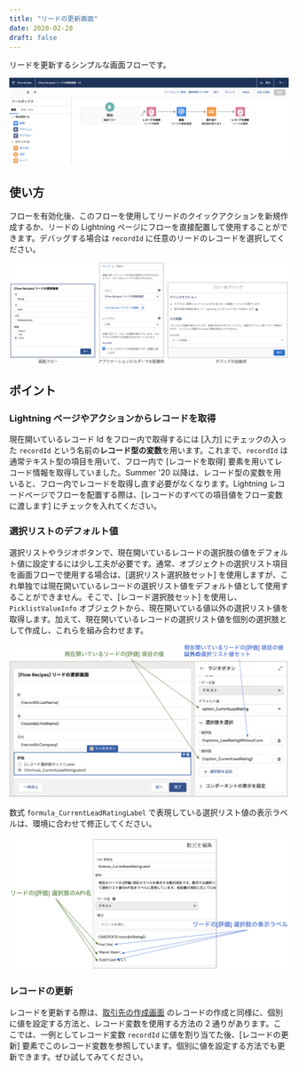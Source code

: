 ```yaml
---
title: "リードの更新画面"
date: 2020-02-28
draft: false
---
```


リードを更新するシンプルな画面フローです。

![](screenshot.png)

## 使い方
フローを有効化後、このフローを使用してリードのクイックアクションを新規作成するか、リードの Lightning ページにフローを直接配置して使用することができます。デバッグする場合は `recordId` に任意のリードのレコードを選択してください。

![](how_to_use.png)

## ポイント
###  Lightning ページやアクションからレコードを取得
現在開いているレコード Id をフロー内で取得するには [入力] にチェックの入った `recordId` という名前の**レコード型の変数**を用います。これまで、`recordId` は通常テキスト型の項目を用いて、フロー内で [レコードを取得] 要素を用いてレコード情報を取得していました。Summer '20 以降は、レコード型の変数を用いると、フロー内でレコードを取得し直す必要がなくなります。Lightning レコードページでフローを配置する際は、[レコードのすべての項目値をフロー変数に渡します] にチェックを入れてください。

### 選択リストのデフォルト値
選択リストやラジオボタンで、現在開いているレコードの選択肢の値をデフォルト値に設定するには少し工夫が必要です。通常、オブジェクトの選択リスト項目を画面フローで使用する場合は、[選択リスト選択肢セット] を使用しますが、これ単独では現在開いているレコードの選択リスト値をデフォルト値として使用することができません。そこで、[レコード選択肢セット] を使用し、`PicklistValueInfo` オブジェクトから、現在開いている値以外の選択リスト値を取得します。加えて、現在開いているレコードの選択リスト値を個別の選択肢として作成し、これらを組み合わせます。

![](options.png)

数式 `formula_CurrentLeadRatingLabel` で表現している選択リスト値の表示ラベルは、環境に合わせて修正してください。

![](formula.png)

### レコードの更新
レコードを更新する際は、[取引先の作成画面](../account-create-screen) のレコードの作成と同様に、個別に値を設定する方法と、レコード変数を使用する方法の 2 通りがあります。ここでは、一例としてレコード変数 `recordId` に値を割り当てた後、[レコードの更新] 要素でこのレコード変数を参照しています。個別に値を設定する方法でも更新できます。ぜひ試してみてください。